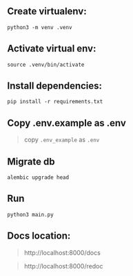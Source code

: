 ## Create virtualenv:
```shell
python3 -m venv .venv
```

## Activate virtual env:
```shell
source .venv/bin/activate
```
## Install dependencies:
```shell
pip install -r requirements.txt
```

## Copy .env.example as .env
> copy `.env_example` as `.env`


## Migrate db

```shell
alembic upgrade head 
```

## Run

```shell
python3 main.py
```

## Docs location:
> http://localhost:8000/docs

> http://localhost:8000/redoc
